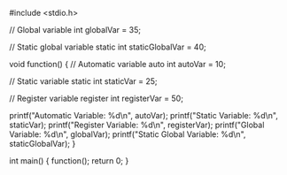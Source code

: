 #include <stdio.h>

// Global variable 
int globalVar = 35;

// Static global variable 
static int staticGlobalVar = 40;

void function() {
     // Automatic variable
      auto int autoVar = 10;

// Static variable
static int staticVar = 25; 

// Register variable
register int registerVar = 50; 

printf("Automatic Variable: %d\n", autoVar);
printf("Static Variable: %d\n", staticVar);
printf("Register Variable: %d\n", registerVar);
printf("Global Variable: %d\n", globalVar);
printf("Static Global Variable: %d\n", staticGlobalVar);
}

int main() {
function();
return 0;
}
